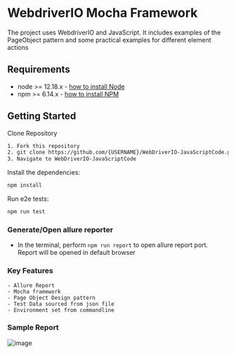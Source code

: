 # WebdriverIO Mocha Framework
The project uses WebdriverIO and JavaScript. It includes examples of the PageObject pattern and some practical examples for different element actions

## Requirements
-   node >= 12.18.x - [how to install Node](https://nodejs.org/en/download/)
-   npm >= 6.14.x - [how to install NPM](https://www.npmjs.com/get-npm)

## Getting Started
Clone Repository
```bash
1. Fork this repository
2. git clone https://github.com/{USERNAME}/WebDriverIO-JavaScriptCode.git
3. Navigate to WebDriverIO-JavaScriptCode
```

Install the dependencies:
```bash
npm install
```

Run e2e tests:
```bash
npm run test
```

### Generate/Open allure reporter
- In the terminal, perform `npm run report` to open allure report port. Report will be opened in default browser

### Key Features
    - Allure Report
	- Mocha framework
	- Page Object Design pattern
    - Test Data sourced from json file
    - Environment set from commandline

	
### Sample Report
![image](https://user-images.githubusercontent.com/65847528/118385908-d6997a00-b630-11eb-9a0e-af436d2d6b1f.png)

